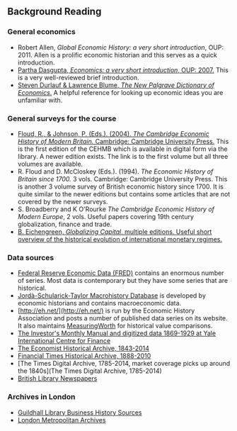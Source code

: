 ## Background Reading

### General economics

+ Robert Allen, *Global Economic History: a very short introduction*, OUP: 2011. Allen is a prolific economic historian and this serves as a quick introduction.
+ [Partha Dasgupta, *Economics: a very short introduction*, OUP: 2007.](https://ebookcentral.proquest.com/lib/kcl/reader.action?docID=415258&ppg=2) This is a very well-reviewed brief introduction.
+ [Steven Durlauf & Lawrence Blume, *The New Palgrave Dictionary of Economics*.](https://link.springer.com/referencework/10.1057/978-1-349-95121-5#editorsandaffiliations) A helpful reference for looking up economic ideas you are unfamiliar with.

### General surveys for the course

+ [Floud, R., & Johnson, P. (Eds.). (2004). *The Cambridge Economic History of Modern Britain.* Cambridge: Cambridge University Press.](https://www.cambridge.org/core/books/cambridge-economic-history-of-modern-britain/CE91402967901B6BF90415B4D73FC79B) This is the first edition of the CEHMB which is available in digital form via the library. A newer edition exists. The link is to the first volume but all three volumes are available.
+ R. Floud and D. McCloskey (Eds.). (1994). *The Economic History of Britain since 1700.* 3 vols. Cambridge: Cambridge University Press. This is another 3 volume survey of British economic history since 1700. It is quite similar to the newer editions but contains some articles that are not covered by the newer surveys.
+ S. Broadberry and K O'Rourke *The Cambridge Economic History of Modern Europe*, 2 vols. Useful papers covering 19th century globalization, finance and trade.
+ [B. Eichengreen, *Globalizing Capital*, multiple editions. Useful short overview of the historical evolution of international monetary regimes.](https://ebookcentral.proquest.com/lib/kcl/detail.action?docID=483542)

### Data sources

+ [Federal Reserve Economic Data (FRED)](https://fred.stlouisfed.org/) contains an enormous number of series. Most data is contemporary but they have some series that are historical.
+ [Jordà-Schularick-Taylor Macrohistory Database](http://www.macrohistory.net/data/) is developed by economic historians and contains macroeconomic data.
+ [http://eh.net/](http://eh.net/) is run by the Economic History Association and posts a number of published data series on its website. It also maintains [MeasuringWorth](https://www.measuringworth.com/datasets.html) for historical value comparisons.
+ [The Investor's Monthly Manual and digitized data 1869-1929 at Yale International Centre for Finance](https://som.yale.edu/faculty-research/our-centers-initiatives/international-center-finance/data/historical-financial-research-data/london-stock-exchange)
+ [The Economist Historical Archive, 1843-2014](https://go.gale.com/ps/start.do?p=ECON&u=kings)
+ [Financial Times Historical Archive, 1888-2010](https://go.gale.com/ps/start.do?p=FTHA&u=kings)
+ [The Times Digital Archive, 1785-2014, market coverage picks up around the 1840s](The Times Digital Archive, 1785-2014)
+ [British Library Newspapers](https://go.gale.com/ps/start.do?p=BNCN&u=kings)

### Archives in London

+ [Guildhall Library Business History Sources](https://www.cityoflondon.gov.uk/things-to-do/guildhall-library/collections/Pages/Business-history.aspx)
+ [London Metropolitan Archives](https://www.cityoflondon.gov.uk/things-to-do/london-metropolitan-archives/the-collections/Pages/default.aspx)
